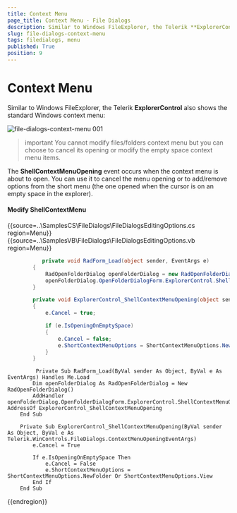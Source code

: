 ```yaml
---
title: Context Menu
page_title: Context Menu - File Dialogs
description: Similar to Windows FileExplorer, the Telerik **ExplorerControl** also shows the standard Windows context menu
slug: file-dialogs-context-menu
tags: filedialogs, menu
published: True
position: 9 
---
```


# Context Menu

Similar to Windows FileExplorer, the Telerik **ExplorerControl** also shows the standard Windows context menu:

![file-dialogs-context-menu 001](images/file-dialogs-context-menu001.png)

>important You cannot modify files/folders context menu but you can choose to cancel its opening or modify the empty space context menu items.

The **ShellContextMenuOpening** event occurs when the context menu is about to open. You can use it to cancel the menu opening or to add/remove options from the short menu (the one opened when the cursor is on an empty space in the explorer).


#### Modify ShellContextMenu

{{source=..\SamplesCS\FileDialogs\FileDialogsEditingOptions.cs region=Menu}}
{{source=..\SamplesVB\FileDialogs\FileDialogsEditingOptions.vb region=Menu}}

````C#
           private void RadForm_Load(object sender, EventArgs e)
        {
            RadOpenFolderDialog openFolderDialog = new RadOpenFolderDialog();
            openFolderDialog.OpenFolderDialogForm.ExplorerControl.ShellContextMenuOpening += ExplorerControl_ShellContextMenuOpening;
        }

        private void ExplorerControl_ShellContextMenuOpening(object sender, Telerik.WinControls.FileDialogs.ContextMenuOpeningEventArgs e)
        {
            e.Cancel = true;

            if (e.IsOpeningOnEmptySpace)
            {
                e.Cancel = false;
                e.ShortContextMenuOptions = ShortContextMenuOptions.NewFolder | ShortContextMenuOptions.View;
            }
        }     

````
````VB.NET
	     Private Sub RadForm_Load(ByVal sender As Object, ByVal e As EventArgs) Handles Me.Load
        Dim openFolderDialog As RadOpenFolderDialog = New RadOpenFolderDialog()
        AddHandler openFolderDialog.OpenFolderDialogForm.ExplorerControl.ShellContextMenuOpening, AddressOf ExplorerControl_ShellContextMenuOpening
    End Sub

    Private Sub ExplorerControl_ShellContextMenuOpening(ByVal sender As Object, ByVal e As Telerik.WinControls.FileDialogs.ContextMenuOpeningEventArgs)
        e.Cancel = True

        If e.IsOpeningOnEmptySpace Then
            e.Cancel = False
            e.ShortContextMenuOptions = ShortContextMenuOptions.NewFolder Or ShortContextMenuOptions.View
        End If
    End Sub

````

{{endregion}}

